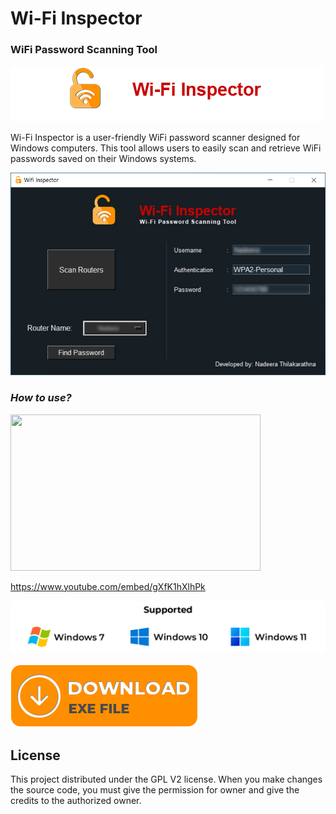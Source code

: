 


# Wi-Fi Inspector
### **WiFi Password Scanning Tool**

![](Data/head.png)

Wi-Fi Inspector is a user-friendly WiFi password scanner designed for Windows computers. This tool allows users to easily scan and retrieve WiFi passwords saved on their Windows systems.

![](screenshots/interface.jpg)



### *How to use?*
[<img src="https://img.youtube.com/vi/gXfK1hXlhPk/hqdefault.jpg" width="400" height="250"
/>](https://www.youtube.com/embed/gXfK1hXlhPk)

https://www.youtube.com/embed/gXfK1hXlhPk

![](screenshots/support.png)

[![](screenshots/download.png)](https://firebasestorage.googleapis.com/v0/b/wifi-inspactor.appspot.com/o/Wifi%20Password%20Inspector%201.0%20(Nadeera%20Thilakarathna).rar?alt=media&token=1385f587-7df8-45fb-912f-55471e1699b5)

## License <a id="license"></a>
This project distributed under the GPL V2 license. When you make changes the source code, you must give the permission for owner and give the credits to the authorized owner.


